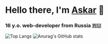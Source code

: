 # Hello there, I'm [Askar](https://t.me/a_s_k_a_rr) 👋
### 16 y.o. web-developer from Russia 🇷🇺 
![Top Langs](https://github-readme-stats.vercel.app/api/top-langs/?username=askarkasimov&layout=compact&theme=transparent&custom_title=My%20Public%20Top)
![Anurag's GitHub stats](https://github-readme-stats.vercel.app/api?username=askarkasimov&show_icons=true&count_private=true&theme=transparent&custom_title=My%20GitHub%20Stats&hide=prs,issues,contribs)
